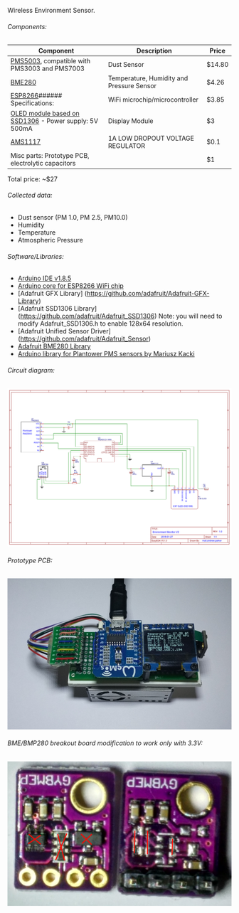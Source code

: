 Wireless Environment Sensor.

###### Components:
 
| Component                                                                                                     | Description                               | Price  |
|---------------------------------------------------------------------------------------------------------------|-------------------------------------------|--------|
| [PMS5003](http://www.plantower.com/en/content/?108.html), compatible with PMS3003 and PMS7003                 | Dust Sensor                               | $14.80 |
| [BME280](https://www.bosch-sensortec.com/bst/products/all_products/bme280)                                    | Temperature, Humidity and Pressure Sensor | $4.26  |
| [ESP8266](https://en.wikipedia.org/wiki/ESP8266)###### Specifications:                                        | WiFi microchip/microcontroller            | $3.85  |
| [OLED module based on SSD1306](https://cdn-shop.adafruit.com/datasheets/SSD1306.pdf) - Power supply: 5V 500mA | Display Module                            | $3     |
| [AMS1117](http://www.advanced-monolithic.com/pdf/ds1117.pdf)                                                  | 1A LOW DROPOUT VOLTAGE REGULATOR          | $0.1   |
| Misc parts: Prototype PCB, electrolytic capacitors                                                            |                                           | $1     |

Total price: ~$27
  
###### Collected data:
 - Dust sensor (PM 1.0, PM 2.5, PM10.0)
 - Humidity
 - Temperature
 - Atmospheric Pressure

###### Software/Libraries:
 - [Arduino IDE v1.8.5](https://www.arduino.cc/en/Main/Software)
 - [Arduino core for ESP8266 WiFi chip](https://github.com/esp8266/Arduino)
 - [Adafruit GFX Library] (https://github.com/adafruit/Adafruit-GFX-Library)
 - [Adafruit SSD1306 Library] (https://github.com/adafruit/Adafruit_SSD1306) Note: you will need to modify Adafruit_SSD1306.h to enable 128x64 resolution.
 - [Adafruit Unified Sensor Driver] (https://github.com/adafruit/Adafruit_Sensor)
 - [Adafruit BME280 Library](https://github.com/adafruit/Adafruit_BME280_Library)
 - [Arduino library for Plantower PMS sensors by Mariusz Kacki](https://github.com/fu-hsi/pms)

###### Circuit diagram:

![circuit diagram](docs/EMV2.png?raw=true "Sensor circuit diagram")

###### Prototype PCB:

![prototype pcb](docs/the_device.jpg?raw=true "Prototype PCB")

###### BME/BMP280 breakout board modification to work only with 3.3V:

![breakout board](docs/BME280Breakout.png?raw=true "Breakout Board")